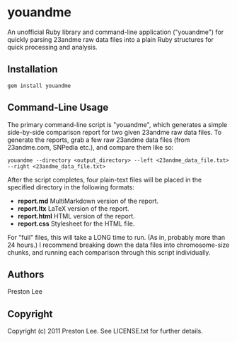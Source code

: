 # youandme

An unofficial Ruby library and command-line application ("youandme") for quickly parsing 23andme raw data files into a plain Ruby structures for quick processing and analysis.

## Installation ##

    gem install youandme

## Command-Line Usage

The primary command-line script is "youandme", which generates a simple side-by-side comparison report for two given 23andme raw data files. To generate the reports, grab a few raw 23andme data files (from 23andme.com, SNPedia etc.), and compare them like so:

    youandme --directory <output_directory> --left <23andme_data_file.txt> --right <23andme_data_file.txt>

After the script completes, four plain-text files will be placed in the specified directory in the following formats:

* **report.md** MultiMarkdown version of the report.
* **report.ltx** LaTeX version of the report.
* **report.html** HTML version of the report.
* **report.css** Stylesheet for the HTML file.

For "full" files, this will take a LONG time to run. (As in, probably more than 24 hours.) I recommend breaking down the data files into chromosome-size chunks, and running each comparison through this script individually.

## Authors ##

Preston Lee

## Copyright

Copyright (c) 2011 Preston Lee. See LICENSE.txt for further details.

